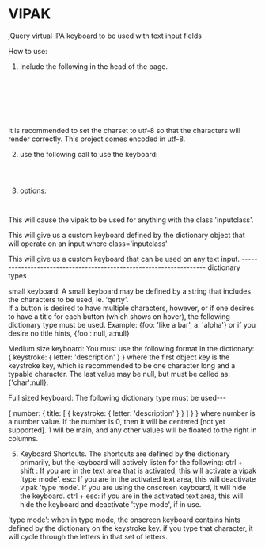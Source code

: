 VIPAK
=====

jQuery virtual IPA keyboard to be used with text input fields

How to use:


1.  Include the following in the head of the page.
<code>
<head>
  <script type="text/javascript" src="jquery.js"></script>
  <script type="text/javascript" src="ipakeyboard.js"></script>
  <meta http-equiv="Content-Type" content="text/html;" charset="UTF-8" />
  <link href="vipak.css" rel="stylesheet" type="text/css" />
</head>
</code>
  It is recommended to set the charset to utf-8 so that the characters will render correctly.  This project comes encoded in utf-8.
  
2. use the following call to use the keyboard:
<code>
<script>
  vipak(/* options */);
</script>
</code>

3. options:
<code>
<script>
  vipak('.inputclass');
</script>
</code>
This will cause the vipak to be used for anything with the class 'inputclass'.

<code>
<script>
  vipak('.inputclass', dictionary);
</script>
</code>
This will give us a custom keyboard defined by the dictionary object that will operate on an input where class='inputclass'

<code>
<script>
  vipak(dictionary);
</script>
</code>
This will give us a custom keyboard that can be used on any text input.
-------------------------------------------------------------------
dictionary types

small keyboard:
A small keyboard may be defined by a string that includes the characters to be used, ie. 'qerty'.  
If a button is desired to have multiple characters, however, or if one desires to have a title for each button (which shows on hover), the following dictionary type must be used.
Example:
{foo: 'like a bar', a: 'alpha'} 
or if you desire no title hints,
{foo : null, a:null} 

Medium size keyboard:
You must use the following format in the dictionary:
{
  keystroke:
    {
      letter: 'description'
    }
}
where the first object key is the keystroke key, which is recommended to be one character long and a typable character.  The last value may be null, but must be called as: {'char':null}.

Full sized keyboard:
The following dictionary type must be used---

{
  number:
  {
    title:
    [
      {
	keystroke:
	{
	  letter: 'description'
	}
      }
    ]
  }
}
where number is a number value. If the number is 0, then it will be centered [not yet supported].  1 will be main, and any other values will be floated to the right in columns.

5. Keyboard Shortcuts.
  The shortcuts are defined by the dictionary primarily, but the keyboard will actively listen for the following:
  ctrl + shift : If you are in the text area that is activated, this will activate a vipak 'type mode'.
  esc: If you are in the activated text area, this will deactivate vipak 'type mode'.  If you are using the onscreen keyboard, it will hide the keyboard.
  ctrl + esc: if you are in the activated text area, this will hide the keyboard and deactivate 'type mode', if in use.
  
  'type mode':
    when in type mode, the onscreen keyboard contains hints defined by the dictionary on the keystroke key. if you type that character, it will cycle through the letters in that set of letters.